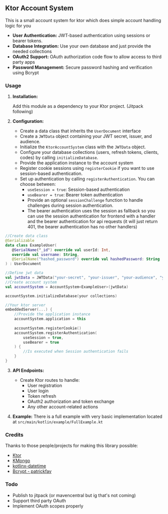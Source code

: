 ## Ktor Account System

This is a small account system for ktor which does simple account handling logic for you

* **User Authentication:** JWT-based authentication using sessions or bearer tokens.
* **Database Integration:** Use your own database and just provide the needed collections
* **OAuth2 Support:** OAuth authorization code flow to allow access to third party apps
* **Password Management:** Secure password hashing and verification using Bcrypt

### Usage

1. **Installation:**

   Add this module as a dependency to your Ktor project. (Jitpack following)

2. **Configuration:**
      
    * Create a data class that inherits the `UserDocument` interface
    * Create a `JWTData` object containing your JWT secret, issuer, and audience.
    * Initialize the `KtorAccountSystem` class with the `JWTData` object.
    * Configure your database collections (users, refresh tokens, clients, codes) by calling `initializeDatabase`.
    * Provide the application instance to the account system
    * Register cookie sessions using `registerCookie` if you want to use session-based authentication.
    * Set up authentication by calling `registerAuthentication`.  You can choose between:
        * `useSession = true`: Session-based authentication
        * `useBearer = true`: Bearer token authentication
        * Provide an optional `sessionChallenge` function to handle challenges during session authentication.
        * The bearer authentication uses the session as fallback so you can use the session authentication for frontend with a handler and the bearer authentication for api requests (it will just return 401, the bearer authentication has no other handlers)

```kotlin
//Create data class
@Serializable
data class ExampleUser(
   @SerialName("_id") override val userId: Int,
   override val username: String,
   @SerialName("hashed_password") override val hashedPassword: String
) : UserDocument

//Define jwt data 
val jwtData = JWTData("your-secret", "your-issuer", "your-audience", "your-realm")
//Create account system
val accountSystem = AccountSystem<ExampleUser>(jwtData)

accountSystem.initializeDatabase(your collections)

//Your ktor server
embeddedServer(...) {
    //Provide the application instance 
    accountSystem.application = this
   
    accountSystem.registerCookie()
    accountSystem.registerAuthentication(
        useSession = true,
        useBearer = true
    ) {
        //Is executed when Session authentication fails
    }
}
```

3. **API Endpoints:**

    * Create Ktor routes to handle:
        * User registration
        * User login
        * Token refresh
        * OAuth2 authorization and token exchange
        * Any other account-related actions
4. **Example:**
    There is a full example with very basic implementation located at `src/main/kotlin/example/FullExample.kt`

### Credits
Thanks to those people/projects for making this library possible:
- [Ktor](https://github.com/ktorio/ktor)
- [KMongo](https://github.com/Litote/kmongo)
- [kotlinx-datetime](https://github.com/Kotlin/kotlinx-datetime)
- [Bcrypt - patrickfav](https://github.com/patrickfav/bcrypt)

### Todo
- Publish to jitpack (or mavencentral but ig that's not coming)
- Support third party OAuth
- Implement OAuth scopes properly